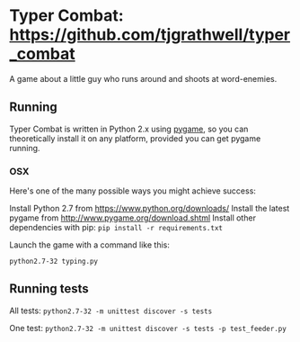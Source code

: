 # Typer Combat: https://github.com/tjgrathwell/typer_combat

A game about a little guy who runs around and shoots at word-enemies.

## Running

Typer Combat is written in Python 2.x using [pygame](http://pygame.org/), so you can theoretically install it on any platform, provided you can get pygame running.

### OSX

Here's one of the many possible ways you might achieve success:

Install Python 2.7 from https://www.python.org/downloads/
Install the latest pygame from http://www.pygame.org/download.shtml
Install other dependencies with pip: `pip install -r requirements.txt`

Launch the game with a command like this:

`python2.7-32 typing.py`

## Running tests

All tests:
`python2.7-32 -m unittest discover -s tests`

One test:
`python2.7-32 -m unittest discover -s tests -p test_feeder.py`
